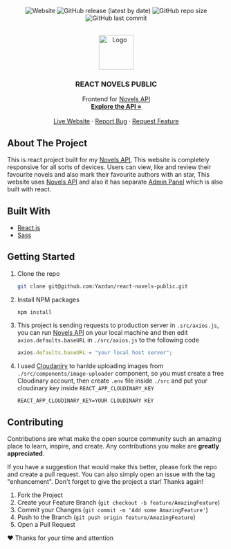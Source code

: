 <div id="top"></div>
<div align="center">

![Website](https://img.shields.io/website?down_color=red&down_message=DOWN&label=NETLIFY&logo=netlify&logoColor=white&style=for-the-badge&up_color=brightgreen&up_message=ACTIVE&url=https%3A%2F%2Freact-novels-public.netlify.app%2F)
![GitHub release (latest by date)](https://img.shields.io/github/v/release/Yazdun/react-novels-public?logo=github&logoColor=white&style=for-the-badge)
![GitHub repo size](https://img.shields.io/github/repo-size/Yazdun/react-novels-public?color=violet&logo=github&style=for-the-badge)
![GitHub last commit](https://img.shields.io/github/last-commit/Yazdun/react-novels-public?color=lightgray&logo=git&logoColor=white&style=for-the-badge)

<br />
  <a href="https://github.com/othneildrew/Best-README-Template">
    <img src="./public/favicon.ico" alt="Logo" width="80" height="80">
  </a>

  <h3 align="center">REACT NOVELS PUBLIC</h3>

  <p align="center">
    Frontend for <a href="https://github.com/Yazdun/nodejs-novels">Novels API</a>
    <br />
    <a href="https://github.com/Yazdun/nodejs-novels"><strong>Explore the API »</strong></a>
    <br />
    <br />
    <a href="https://react-novels-public.netlify.app/">Live Website</a>
    ·
    <a href="https://github.com/Yazdun/react-novels-public/issues">Report Bug</a>
    ·
    <a href="https://github.com/Yazdun/react-novels-public/issues">Request Feature</a>
  </p>
</div>

<!-- ABOUT THE PROJECT -->

## About The Project

This is react project built for my [Novels API](https://github.com/Yazdun/react-novels-public/issues), This website is completely responsive for all sorts of devices. Users can view, like and review their favourite novels and also mark their favourite authors with an star, This website uses [Novels API](https://github.com/Yazdun/react-novels-public/issues) and also it has separate [Admin Panel](https://github.com/Yazdun/react-novels-admin) which is also built with react.

## Built With

- [React.js](https://reactjs.org/)
- [Sass](https://sass-lang.com/)

## Getting Started

1. Clone the repo
   ```sh
   git clone git@github.com:Yazdun/react-novels-public.git
   ```
2. Install NPM packages
   ```sh
   npm install
   ```
3. This project is sending requests to production server in `.src/axios.js`, you can run [Novels API](https://github.com/Yazdun/react-novels-public/issues) on your local machine and then edit `axios.defaults.baseURL` in `./src/axios.js` to the following code
   ```js
   axios.defaults.baseURL = "your local host server";
   ```
4. I used [Cloudaniry](https://cloudinary.com/) to hanlde uploading images from `./src/components/image-uploader` component, so you must create a free Cloudinary account, then create `.env` file inside `./src` and put your cloudinary key inside `REACT_APP_CLOUDINARY_KEY`
   ```
   REACT_APP_CLOUDINARY_KEY=YOUR CLOUDINARY KEY
   ```

## Contributing

Contributions are what make the open source community such an amazing place to learn, inspire, and create. Any contributions you make are **greatly appreciated**.

If you have a suggestion that would make this better, please fork the repo and create a pull request. You can also simply open an issue with the tag "enhancement".
Don't forget to give the project a star! Thanks again!

1. Fork the Project
2. Create your Feature Branch (`git checkout -b feature/AmazingFeature`)
3. Commit your Changes (`git commit -m 'Add some AmazingFeature'`)
4. Push to the Branch (`git push origin feature/AmazingFeature`)
5. Open a Pull Request

❤️ Thanks for your time and attention
